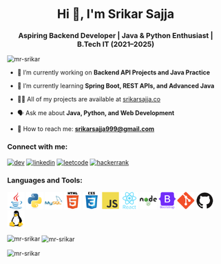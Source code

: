 <h1 align="center">Hi 👋, I'm Srikar Sajja</h1>
<h3 align="center">Aspiring Backend Developer | Java & Python Enthusiast | B.Tech IT (2021–2025)</h3>

<p align="left"> <img src="https://komarev.com/ghpvc/?username=mr-srikar&label=Visitors&color=0e75b6&style=flat" alt="mr-srikar" /> </p>

- 🔬 I’m currently working on **Backend API Projects and Java Practice**

- 🌱 I’m currently learning **Spring Boot, REST APIs, and Advanced Java**

- 👨‍💻 All of my projects are available at [srikarsajja.co](https://www.srikarsajja.co)

- 🗣️ Ask me about **Java, Python, and Web Development**

- 📧 How to reach me: **srikarsajja999@gmail.com**

<h3 align="left">Connect with me:</h3>
<p align="left">
  <a href="https://dev.to/" target="blank"><img align="center" src="https://raw.githubusercontent.com/rahuldkjain/github-profile-readme-generator/master/src/images/icons/Social/devto.svg" alt="dev" height="30" width="40" /></a>
  <a href="https://www.linkedin.com/in/srikar-sajja-4184b6247/" target="blank"><img align="center" src="https://raw.githubusercontent.com/rahuldkjain/github-profile-readme-generator/master/src/images/icons/Social/linked-in-alt.svg" alt="linkedin" height="30" width="40" /></a>
  <a href="https://leetcode.com/u/srikarsajja999/" target="blank"><img align="center" src="https://raw.githubusercontent.com/rahuldkjain/github-profile-readme-generator/master/src/images/icons/Social/leet-code.svg" alt="leetcode" height="30" width="40" /></a>
  <a href="https://www.hackerrank.com/profile/srikarsajja999" target="blank"><img align="center" src="https://raw.githubusercontent.com/rahuldkjain/github-profile-readme-generator/master/src/images/icons/Social/hackerrank.svg" alt="hackerrank" height="30" width="40" /></a>
</p>

<h3 align="left">Languages and Tools:</h3>
<p align="left">
  <img src="https://raw.githubusercontent.com/devicons/devicon/master/icons/java/java-original.svg" alt="java" width="40" height="40"/>
  <img src="https://raw.githubusercontent.com/devicons/devicon/master/icons/python/python-original.svg" alt="python" width="40" height="40"/>
  <img src="https://raw.githubusercontent.com/devicons/devicon/master/icons/mysql/mysql-original-wordmark.svg" alt="mysql" width="40" height="40"/>
  <img src="https://raw.githubusercontent.com/devicons/devicon/master/icons/html5/html5-original-wordmark.svg" alt="html" width="40" height="40"/>
  <img src="https://raw.githubusercontent.com/devicons/devicon/master/icons/css3/css3-original-wordmark.svg" alt="css" width="40" height="40"/>
  <img src="https://raw.githubusercontent.com/devicons/devicon/master/icons/javascript/javascript-original.svg" alt="javascript" width="40" height="40"/>
  <img src="https://raw.githubusercontent.com/devicons/devicon/master/icons/react/react-original-wordmark.svg" alt="react" width="40" height="40"/>
  <img src="https://raw.githubusercontent.com/devicons/devicon/master/icons/nodejs/nodejs-original-wordmark.svg" alt="nodejs" width="40" height="40"/>
  <img src="https://raw.githubusercontent.com/devicons/devicon/master/icons/bootstrap/bootstrap-plain-wordmark.svg" alt="bootstrap" width="40" height="40"/>
  <img src="https://raw.githubusercontent.com/devicons/devicon/master/icons/git/git-original.svg" alt="git" width="40" height="40"/>
  <img src="https://raw.githubusercontent.com/devicons/devicon/master/icons/github/github-original.svg" alt="github" width="40" height="40"/>
  <img src="https://raw.githubusercontent.com/devicons/devicon/master/icons/linux/linux-original.svg" alt="linux" width="40" height="40"/>
</p>

<p><img align="left" src="https://github-readme-stats.vercel.app/api/top-langs?username=mr-srikar&show_icons=true&theme=onedark&locale=en&layout=compact" alt="mr-srikar" /></p>

<p>&nbsp;<img align="center" src="https://github-readme-stats.vercel.app/api?username=mr-srikar&show_icons=true&theme=onedark&locale=en" alt="mr-srikar" /></p>

<p><img align="center" src="https://github-readme-streak-stats.herokuapp.com/?user=mr-srikar&" alt="mr-srikar" /></p>
